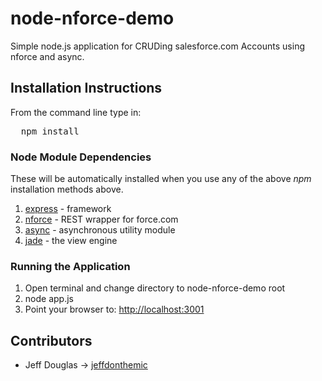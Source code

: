 node-nforce-demo
================

Simple node.js application for CRUDing salesforce.com Accounts using nforce and async.

Installation Instructions
-------------------------
From the command line type in:
<pre>  npm install
</pre>

### Node Module Dependencies
These will be automatically installed when you use any of the above *npm* installation methods above.

1. [express](http://expressjs.com/) - framework
2. [nforce](https://github.com/kevinohara80/nforce) - REST wrapper for force.com
3. [async](https://github.com/caolan/async/) - asynchronous utility module
4. [jade](http://jade-lang.com/) - the view engine

### Running the Application

1. Open terminal and change directory to node-nforce-demo root
2. node app.js
3. Point your browser to: [http://localhost:3001](http://localhost:3001)

## Contributors
* Jeff Douglas -> [jeffdonthemic](https://github.com/jeffdonthemic)